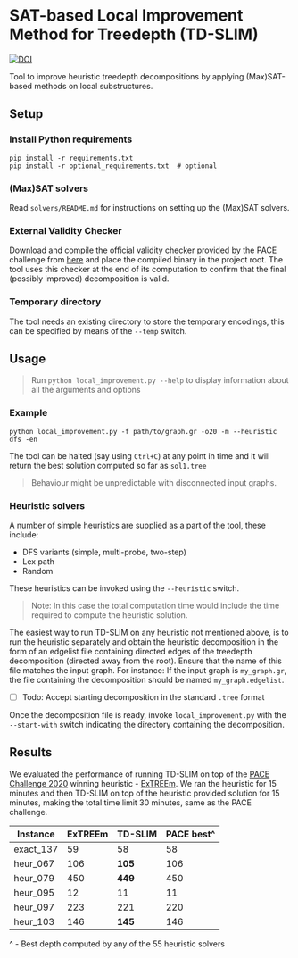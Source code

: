 # SAT-based Local Improvement Method for Treedepth (TD-SLIM)



[![DOI](https://zenodo.org/badge/279910906.svg)](https://zenodo.org/badge/latestdoi/279910906)



Tool to improve heuristic treedepth decompositions by applying (Max)SAT-based
methods on local substructures.

## Setup

### Install Python requirements
```shell script
pip install -r requirements.txt
pip install -r optional_requirements.txt  # optional
```


### (Max)SAT solvers

Read `solvers/README.md` for instructions on setting up the (Max)SAT solvers.


### External Validity Checker

Download and compile the official validity checker provided by the PACE 
challenge from [here][1] and place the compiled binary in the project root.
The tool uses this checker at the end of its computation to confirm that the 
final (possibly improved) decomposition is valid.


### Temporary directory

The tool needs an existing directory to store the temporary encodings, 
this can be specified by means of the `--temp` switch.



## Usage

> Run `python local_improvement.py --help` to display information about 
> all the arguments and options


### Example

```shell script
python local_improvement.py -f path/to/graph.gr -o20 -m --heuristic dfs -en
```

The tool can be halted (say using `Ctrl+C`) at any point in time and it will
return the best solution computed so far as `sol1.tree`

> Behaviour might be unpredictable with disconnected input graphs.


### Heuristic solvers

A number of simple heuristics are supplied as a part of the tool,
these include:
* DFS variants (simple, multi-probe, two-step)
* Lex path
* Random

These heuristics can be invoked using the `--heuristic` switch.
> Note: In this case the total computation time would include the time 
> required to compute the heuristic solution. 

The easiest way to run TD-SLIM on any heuristic not mentioned above, is to run 
the heuristic separately and obtain the heuristic decomposition in the form of 
an edgelist file containing directed edges of the treedepth decomposition
(directed away from the root).
Ensure that the name of this file matches the input graph. For instance:
If the input graph is `my_graph.gr`, the file containing the decomposition
should be named `my_graph.edgelist`. 

- [ ] Todo: Accept starting decomposition in the standard `.tree` format 

Once the decomposition file is ready, invoke `local_improvement.py` with
the `--start-with` switch indicating the directory containing the decomposition. 


## Results

We evaluated the performance of running TD-SLIM on top of the 
[PACE Challenge 2020][2] winning heuristic - [ExTREEm][3].
We ran the heuristic for 15 minutes and then TD-SLIM on top of the heuristic 
provided solution for 15 minutes, making the total time limit 30 minutes, 
same as the PACE challenge.

| Instance  | ExTREEm | TD-SLIM | PACE best^ |
|-----------|---------|---------|------------|
| exact_137 |      59 |      58 |         58 |
| heur_067  |     106 | **105** |        106 |
| heur_079  |     450 | **449** |        450 |
| heur_095  |      12 |      11 |         11 |
| heur_097  |     223 |     221 |        220 |
| heur_103  |     146 | **145** |        146 |

^ - Best depth computed by any of the 55 heuristic solvers


[1]: https://pacechallenge.org/2020/verify.cpp
[2]: https://pacechallenge.org/2020/results/#heuristic-track
[3]: https://github.com/swacisko/pace-2020